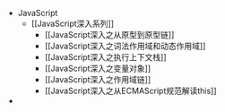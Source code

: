 - JavaScript
	- [[JavaScript深入系列]]
		- [[JavaScript深入之从原型到原型链]]
		- [[JavaScript深入之词法作用域和动态作用域]]
		- [[JavaScript深入之执行上下文栈]]
		- [[JavaScript深入之变量对象]]
		- [[JavaScript深入之作用域链]]
		- [[JavaScript深入之从ECMAScript规范解读this]]
-